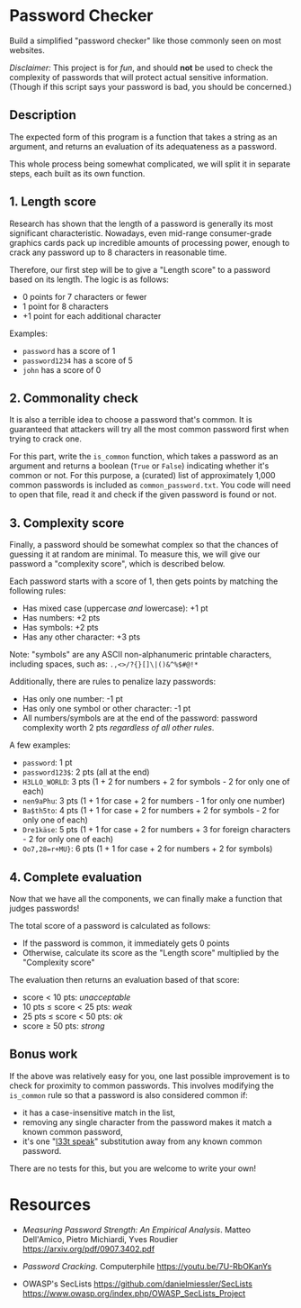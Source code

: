# Password Checker

Build a simplified "password checker" like those commonly seen on most websites.

*Disclaimer:* This project is for *fun*, and should **not** be used to 
check the complexity of passwords that will protect actual sensitive information. 
(Though if this script says your password is bad, you should be concerned.)

## Description

The expected form of this program is a function that takes a string as 
an argument, and returns an evaluation of its adequateness as a password.

This whole process being somewhat complicated, we will split it in separate 
steps, each built as its own function.

## 1. Length score

Research has shown that the length of a password is generally its most 
significant characteristic. Nowadays, even mid-range consumer-grade graphics 
cards pack up incredible amounts of processing power, enough to crack any 
password up to 8 characters in reasonable time.

Therefore, our first step will be to give a "Length score" to a password 
based on its length. The logic is as follows:
* 0 points for 7 characters or fewer
* 1 point for 8 characters
* +1 point for each additional character

Examples:
* `password` has a score of 1
* `password1234` has a score of 5
* `john` has a score of 0

## 2. Commonality check

It is also a terrible idea to choose a password that's common. It is guaranteed 
that attackers will try all the most common password first when trying to crack one.

For this part, write the `is_common` function, which takes a password as an argument
and returns a boolean (`True` or `False`) indicating whether it's common or not. 
For this purpose, a (curated) list of approximately 1,000 common passwords is 
included as `common_password.txt`. You code will need to open that file, read it and 
check if the given password is found or not.

## 3. Complexity score

Finally, a password should be somewhat complex so that the chances of guessing it 
at random are minimal. To measure this, we will give our password a "complexity score", 
which is described below.

Each password starts with a score of 1, then gets points by matching the following rules:
* Has mixed case (uppercase _and_ lowercase): +1 pt
* Has numbers: +2 pts
* Has symbols: +2 pts
* Has any other character: +3 pts

Note: "symbols" are any ASCII non-alphanumeric printable characters, including spaces,
such as:
```.,<>/?{}[]\|()&^%$#@!*```

Additionally, there are rules to penalize lazy passwords:
* Has only one number: -1 pt
* Has only one symbol or other character: -1 pt
* All numbers/symbols are at the end of the password: password complexity worth 2 pts 
  _regardless of all other rules_.

A few examples:
* `password`: 1 pt
* `password123$`: 2 pts (all at the end)
* `H3LLO_WORLD`: 3 pts (1 + 2 for numbers + 2 for symbols - 2 for only one of each)
* `nen9aPhu`: 3 pts (1 + 1 for case + 2 for numbers - 1 for only one number)
* `Ba$th5to`: 4 pts (1 + 1 for case + 2 for numbers + 2 for symbols - 2 for only one of each)
* `Dre1käse`: 5 pts (1 + 1 for case + 2 for numbers + 3 for foreign characters
                     - 2 for only one of each)
* `Oo7,28=r+MU}`: 6 pts (1 + 1 for case + 2 for numbers + 2 for symbols)


## 4. Complete evaluation

Now that we have all the components, we can finally make a function that judges passwords!

The total score of a password is calculated as follows:
* If the password is common, it immediately gets 0 points
* Otherwise, calculate its score as the "Length score" multiplied by the "Complexity score"

The evaluation then returns an evaluation based of that score:
* score < 10 pts: _unacceptable_
* 10 pts ≤ score < 25 pts: _weak_
* 25 pts ≤ score < 50 pts: _ok_
* score ≥ 50 pts: _strong_

## Bonus work

If the above was relatively easy for you, one last possible improvement is to check for 
proximity to common passwords. This involves modifying the `is_common` rule so that a 
password is also considered common if:
* it has a case-insensitive match in the list,
* removing any single character from the password makes it match a known common password,
* it's one "[l33t speak](https://simple.wikipedia.org/wiki/Leet)" substitution away 
  from any known common password.

There are no tests for this, but you are welcome to write your own!

# Resources

* _Measuring Password Strength: An Empirical Analysis_. 
  Matteo Dell'Amico, Pietro Michiardi, Yves Roudier
  https://arxiv.org/pdf/0907.3402.pdf

* _Password Cracking_. Computerphile
  https://youtu.be/7U-RbOKanYs

* OWASP's SecLists
  https://github.com/danielmiessler/SecLists
  https://www.owasp.org/index.php/OWASP_SecLists_Project

